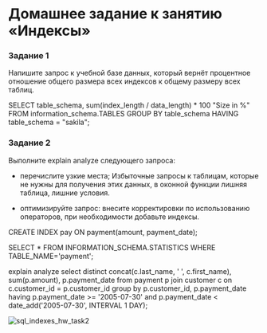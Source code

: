 # Домашнее задание к занятию «Индексы»

### Задание 1
Напишите запрос к учебной базе данных, который вернёт процентное отношение общего размера всех индексов к общему размеру всех таблиц.

SELECT table_schema, sum(index_length / data_length) * 100 "Size in %"
FROM information_schema.TABLES
GROUP BY table_schema
HAVING table_schema = "sakila";

### Задание 2
Выполните explain analyze следующего запроса:
- перечислите узкие места;
Избыточные запросы к таблицам, которые не нужны для получения этих данных, в оконной функции лишняя таблица, лишние условия.

- оптимизируйте запрос: внесите корректировки по использованию операторов, при необходимости добавьте индексы.

CREATE INDEX pay ON payment(amount, payment_date);

SELECT *
FROM INFORMATION_SCHEMA.STATISTICS
WHERE TABLE_NAME='payment';

explain analyze
select distinct concat(c.last_name, ' ', c.first_name), sum(p.amount), p.payment_date
from payment p
join customer c on c.customer_id = p.customer_id
group by p.customer_id, p.payment_date 
having p.payment_date >= '2005-07-30' and p.payment_date < date_add('2005-07-30', INTERVAL 1 DAY);


![sql_indexes_hw_task2](https://github.com/EvgenyMyznikov/sql_indexes_hw/blob/main/img/Task2.png?raw=true)
